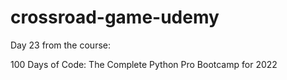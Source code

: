 # crossroad-game-udemy
Day 23 from the course:

100 Days of Code: The Complete Python Pro Bootcamp for 2022

